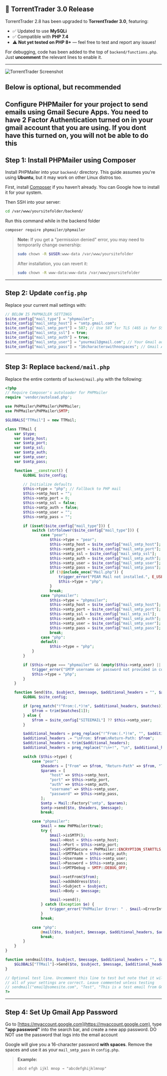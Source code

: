 ## 📢 TorrentTrader 3.0 Release

TorrentTrader 2.8 has been upgraded to **TorrentTrader 3.0**, featuring:

- ✅ Updated to use **MySQLi**
- ✅ Compatible with **PHP 7.4**
- ⚠️ **Not yet tested on PHP 8+** — feel free to test and report any issues!

For debugging, code has been added to the top of `backend/functions.php`.  
Just **uncomment** the relevant lines to enable it.

---

![TorrentTrader Screenshot](gitimage/1.jpg)
## Below is optional, but recommended
## Configure PHPMailer for your project to send emails using Gmail Secure Apps. You need to have 2 Factor Authentication turned on in your gmail account that you are using. If you dont have this turned on, you will not be able to do this

## Step 1: Install PHPMailer using Composer

Install PHPMailer into your `backend/` directory. This guide assumes you're using **Ubuntu**, but it may work on other Linux distros too.

First, install [Composer](https://getcomposer.org/) if you haven’t already. You can Google how to install it for your system.

Then SSH into your server:

```bash
cd /var/www/yoursitefolder/backend/
```
Run this command while in the backend folder
```bash
composer require phpmailer/phpmailer
```

> **Note:** If you get a "permission denied" error, you may need to temporarily change ownership:
>
> ```bash
> sudo chown -R $USER:www-data /var/www/yoursitefolder
> ```
>
> After installation, you can revert it:
>
> ```bash
> sudo chown -R www-data:www-data /var/www/yoursitefolder
> ```

---

## Step 2: Update `config.php`

Replace your current mail settings with:

```php
// BELOW IS PHPMAILER SETTINGS
$site_config["mail_type"] = "phpmailer";
$site_config["mail_smtp_host"] = "smtp.gmail.com";
$site_config["mail_smtp_port"] = 587; // Use 587 for TLS (465 is for SSL)
$site_config["mail_smtp_ssl"] = true;
$site_config["mail_smtp_auth"] = true;
$site_config["mail_smtp_user"] = "yourmail@gmail.com"; // Your Gmail address
$site_config["mail_smtp_pass"] = "16characterswithnospaces"; // Gmail App Password (not your login password)
```

---

## Step 3: Replace `backend/mail.php`

Replace the entire contents of `backend/mail.php` with the following:

```php
<?php
// Require Composer's autoloader for PHPMailer
require 'vendor/autoload.php';

use PHPMailer\PHPMailer\PHPMailer;
use PHPMailer\PHPMailer\SMTP;

$GLOBALS["TTMail"] = new TTMail;

class TTMail {
    var $type;
    var $smtp_host;
    var $smtp_port;
    var $smtp_ssl;
    var $smtp_auth;
    var $smtp_user;
    var $smtp_pass;

    function __construct() {
        GLOBAL $site_config;

        // Initialize defaults
        $this->type = "php"; // Fallback to PHP mail
        $this->smtp_host = "";
        $this->smtp_port = 0;
        $this->smtp_ssl = false;
        $this->smtp_auth = false;
        $this->smtp_user = "";
        $this->smtp_pass = "";

        if (isset($site_config["mail_type"])) {
            switch (strtolower($site_config["mail_type"])) {
                case "pear":
                    $this->type = "pear";
                    $this->smtp_host = $site_config["mail_smtp_host"];
                    $this->smtp_port = $site_config["mail_smtp_port"];
                    $this->smtp_ssl = $site_config["mail_smtp_ssl"];
                    $this->smtp_auth = $site_config["mail_smtp_auth"];
                    $this->smtp_user = $site_config["mail_smtp_user"];
                    $this->smtp_pass = $site_config["mail_smtp_pass"];
                    if (!@include_once("Mail.php")) {
                        trigger_error("PEAR Mail not installed.", E_USER_WARNING);
                        $this->type = "php";
                    }
                    break;
                case "phpmailer":
                    $this->type = "phpmailer";
                    $this->smtp_host = $site_config["mail_smtp_host"];
                    $this->smtp_port = $site_config["mail_smtp_port"];
                    $this->smtp_ssl = $site_config["mail_smtp_ssl"];
                    $this->smtp_auth = $site_config["mail_smtp_auth"];
                    $this->smtp_user = $site_config["mail_smtp_user"];
                    $this->smtp_pass = $site_config["mail_smtp_pass"];
                    break;
                case "php":
                default:
                    $this->type = "php";
            }
        }

        if ($this->type === "phpmailer" && (empty($this->smtp_user) || empty($this->smtp_pass))) {
            trigger_error("SMTP username or password not provided in config.", E_USER_WARNING);
            $this->type = "php";
        }
    }

    function Send($to, $subject, $message, $additional_headers = "", $additional_parameters = "") {
        GLOBAL $site_config;

        if (preg_match("!^From:(.*)!m", $additional_headers, $matches)) {
            $from = trim($matches[1]);
        } else {
            $from = $site_config["SITEEMAIL"] ?? $this->smtp_user;
        }

        $additional_headers = preg_replace("!^From:(.*)!m", "", $additional_headers);
        $additional_headers .= "\nFrom: $from\nReturn-Path: $from";
        $additional_headers = trim($additional_headers);
        $additional_headers = preg_replace("!\n+!", "\n", $additional_headers);

        switch ($this->type) {
            case "pear":
                $headers = ["From" => $from, "Return-Path" => $from, "To" => $to, "Subject" => $subject];
                $params = [
                    "host" => $this->smtp_host,
                    "port" => $this->smtp_port,
                    "auth" => $this->smtp_auth,
                    "username" => $this->smtp_user,
                    "password" => $this->smtp_pass,
                ];
                $smtp = Mail::Factory("smtp", $params);
                $smtp->send($to, $headers, $message);
                break;

            case "phpmailer":
                $mail = new PHPMailer(true);
                try {
                    $mail->isSMTP();
                    $mail->Host = $this->smtp_host;
                    $mail->Port = $this->smtp_port;
                    $mail->SMTPSecure = PHPMailer::ENCRYPTION_STARTTLS;
                    $mail->SMTPAuth = $this->smtp_auth;
                    $mail->Username = $this->smtp_user;
                    $mail->Password = $this->smtp_pass;
                    $mail->SMTPDebug = SMTP::DEBUG_OFF;

                    $mail->setFrom($from);
                    $mail->addAddress($to);
                    $mail->Subject = $subject;
                    $mail->Body = $message;

                    $mail->send();
                } catch (Exception $e) {
                    trigger_error("PHPMailer Error: " . $mail->ErrorInfo, E_USER_WARNING);
                }
                break;

            case "php":
                @mail($to, $subject, $message, $additional_headers, $additional_parameters);
                break;
        }
    }
}

function sendmail($to, $subject, $message, $additional_headers = "", $additional_parameters = "") {
    $GLOBALS["TTMail"]->Send($to, $subject, $message, $additional_headers, $additional_parameters);
}

// Optional test line. Uncomment this line to test but note that it will send emails in rapid fashion repeatedly if
// all of your settings are correct. Leave commented unless testing
// sendmail("email@somesite.com", "Test", "This is a test email from Gmail!"); Add your email to the test line
?>
```

---

## Step 4: Set Up Gmail App Password

Go to [https://myaccount.google.com](https://myaccount.google.com), type **"app password"** into the search bar, and create a new app password. DO NOT use the password that logs into the email account

Google will give you a 16-character password **with spaces**. Remove the spaces and use it as your `mail_smtp_pass` in `config.php`.

> **Example:**
> ```text
> abcd efgh ijkl mnop → "abcdefghijklmnop"
> ```
